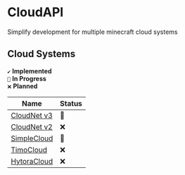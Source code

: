 # CloudAPI
Simplify development for multiple minecraft cloud systems

## Cloud Systems
`✔️` **Implemented** <br>
`🚧` **In Progress** <br>
`❌` **Planned** <br>

| Name        | Status |
| ----------- | ------ |
| [CloudNet v3](https://github.com/CloudNetService/CloudNet-v3) | 🚧 |
| [CloudNet v2](https://github.com/CloudNetService/CloudNet) | ❌ |
| [SimpleCloud](https://github.com/theSimpleCloud/SimpleCloud) | 🚧 |
| [TimoCloud](https://github.com/TimoCloud/TimoCloud)   | ❌ |
| [HytoraCloud](https://github.com/HytoraCloud/HytoraCloud) | ❌ |
